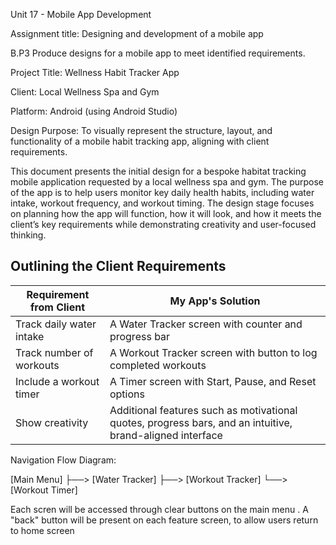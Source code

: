 Unit 17 - Mobile App Development


Assignment title:
Designing and development of a mobile app

B.P3
Produce designs for a mobile app to meet identified requirements.

Project Title: Wellness Habit Tracker App

Client: Local Wellness Spa and Gym

Platform: Android (using Android Studio)

Design Purpose: To visually represent the structure, layout, and functionality of a mobile habit tracking app, aligning with client requirements.

This document presents the initial design for a bespoke habitat  tracking mobile application requested by a local wellness spa and gym. The purpose of the app is to help users monitor key daily health habits, including water intake, workout frequency, and workout timing. The design stage focuses on planning how the app will function, how it will look, and how it meets the client’s key requirements while demonstrating creativity and user-focused thinking.


## Outlining the Client Requirements

| Requirement from Client        | My App's Solution                                               |
|-------------------------------|------------------------------------------------------------------|
| Track daily water intake       | A Water Tracker screen with counter and progress bar             |
| Track number of workouts       | A Workout Tracker screen with button to log completed workouts   |
| Include a workout timer        | A Timer screen with Start, Pause, and Reset options              |
| Show creativity                | Additional features such as motivational quotes, progress bars, and an intuitive, brand-aligned interface |


Navigation Flow Diagram:

[Main Menu]
   ├──> [Water Tracker]
   ├──> [Workout Tracker]
   └──> [Workout Timer]

Each scren will be accessed through clear buttons on the main menu . A "back" button will be present on each feature screen, to allow users return to home screen 


